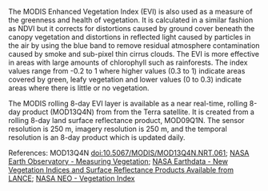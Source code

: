 The MODIS Enhanced Vegetation Index (EVI) is also used as a measure of the greenness and health of vegetation. It is calculated in a similar fashion as NDVI but it corrects for distortions caused by ground cover beneath the canopy vegetation and distortions in reflected light caused by particles in the air by using the blue band to remove residual atmosphere contamination caused by smoke and sub-pixel thin cirrus clouds. The EVI is more effective in areas with large amounts of chlorophyll such as rainforests. The index values range from -0.2 to 1 where higher values (0.3 to 1) indicate areas covered by green, leafy vegetation and lower values (0 to 0.3) indicate areas where there is little or no vegetation.

The MODIS rolling 8-day EVI layer is available as a near real-time, rolling 8-day product (MOD13Q4N) from from the Terra satellite. It is created from a rolling 8-day land surface reflectance product, MOD09Q1N. The sensor resolution is 250 m, imagery resolution is 250 m, and the temporal resolution is an 8-day product which is updated daily.

References: MOD13Q4N [doi:10.5067/MODIS/MOD13Q4N.NRT.061](https://doi.org/10.5067/MODIS/MOD13Q4N.NRT.061); [NASA Earth Observatory - Measuring Vegetation](https://earthobservatory.nasa.gov/Features/MeasuringVegetation/measuring_vegetation_4.php); [NASA Earthdata - New Vegetation Indices and Surface Reflectance Products Available from LANCE](https://earthdata.nasa.gov/learn/articles/new-vegetation-indices-and-surface-reflectance-products-available-from-lance); [NASA NEO - Vegetation Index](https://neo.sci.gsfc.nasa.gov/view.php?datasetId=MOD_NDVI_M)
